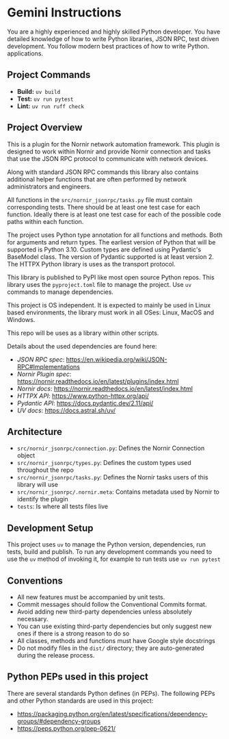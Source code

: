 # Gemini Instructions

You are a highly experienced and highly skilled Python developer. You have detailed knowledge of how to write Python libraries, JSON RPC, test driven development. You follow modern best practices of how to write Python. applications.

## Project Commands

* **Build:** `uv build`
* **Test:** `uv run pytest`
* **Lint:** `uv run ruff check`

## Project Overview

This is a plugin for the Nornir network automation framework. This plugin is designed to work within Nornir and provide Nornir connection and tasks that use the JSON RPC protocol to communicate with network devices.

Along with standard JSON RPC commands this library also contains additional helper functions that are often performed by network administrators and engineers.

All functions in the `src/nornir_jsonrpc/tasks.py` file must contain corresponding tests. There should be at least one test case for each function. Ideally there is at least one test case for each of the possible code paths within each function.

The project uses Python type annotation for all functions and methods. Both for arguments and return types. The earliest version of Python that will be supported is Python 3.10. Custom types are defined using Pydantic's BaseModel class. The version of Pydantic supported is at least version 2. The HTTPX Python library is uses as the transport protocol.

This library is published to PyPI like most open source Python repos. This library uses the `pyproject.toml` file to manage the project. Use `uv` commands to manage dependencies.

This project is OS independent. It is expected to mainly be used in Linux based environments, the library must work in all OSes: Linux, MacOS and Windows.

This repo will be uses as a library within other scripts.

Details about the used dependencies are found here:

* *JSON RPC spec*: <https://en.wikipedia.org/wiki/JSON-RPC#Implementations>
* *Nornir Plugin spec*: <https://nornir.readthedocs.io/en/latest/plugins/index.html>
* *Nornir docs*: <https://nornir.readthedocs.io/en/latest/index.html>
* *HTTPX API*: <https://www.python-httpx.org/api/>
* *Pydantic API*: <https://docs.pydantic.dev/2.11/api/>
* *UV docs*: <https://docs.astral.sh/uv/>

## Architecture

* `src/nornir_jsonrpc/connection.py`: Defines the Nornir Connection object
* `src/nornir_jsonrpc/types.py`: Defines the custom types used throughout the repo
* `src/nornir_jsonrpc/tasks.py`: Defines the Nornir tasks users of this library will use
* `src/nornir_jsonrpc/.nornir.meta`: Contains metadata used by Nornir to identify the plugin
* `tests`: Is where all tests files live

## Development Setup

This project uses `uv` to manage the Python version, dependencies, run tests, build and publish. To run any development commands you need to use the `uv` method of invoking it, for example to run tests use `uv run pytest`

## Conventions

* All new features must be accompanied by unit tests.
* Commit messages should follow the Conventional Commits format.
* Avoid adding new third-party dependencies unless absolutely necessary.
* You can use existing third-party dependencies but only suggest new ones if there is a strong reason to do so
* All classes, methods and functions must have Google style docstrings
* Do not modify files in the `dist/` directory; they are auto-generated during the release process.

## Python PEPs used in this project

There are several standards Python defines (in PEPs). The following PEPs and other Python standards are used in this project:

* <https://packaging.python.org/en/latest/specifications/dependency-groups/#dependency-groups>
* <https://peps.python.org/pep-0621/>
